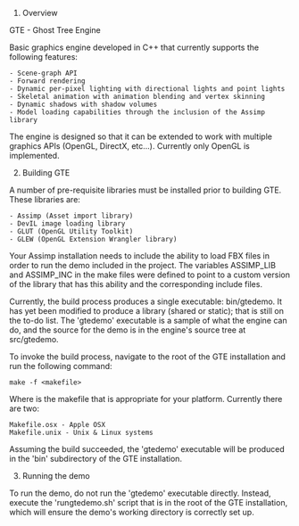 1. Overview

GTE - Ghost Tree Engine

Basic graphics engine developed in C++ that currently supports the following features:

	- Scene-graph API
	- Forward rendering
	- Dynamic per-pixel lighting with directional lights and point lights
	- Skeletal animation with animation blending and vertex skinning
	- Dynamic shadows with shadow volumes
	- Model loading capabilities through the inclusion of the Assimp library

The engine is designed so that it can be extended to work with multiple graphics APIs (OpenGL, DirectX, etc...). Currently only OpenGL is implemented.

2. Building GTE

A number of pre-requisite libraries must be installed prior to building GTE. These libraries are:

	- Assimp (Asset import library)
	- DevIL image loading library
	- GLUT (OpenGL Utility Toolkit)
	- GLEW (OpenGL Extension Wrangler library)

Your Assimp installation needs to include the ability to load FBX files in order to run the demo included in the project. The variables ASSIMP_LIB and ASSIMP_INC in the make files were defined to point to a custom version of the library that has this ability and the corresponding include files.

Currently, the build process produces a single executable: bin/gtedemo. It has yet been modified to produce a library (shared or static); that is still on the to-do list. The 'gtedemo' executable is a sample of what the engine can do, and the source for the demo is in the engine's source tree at src/gtedemo.

To invoke the build process, navigate to the root of the GTE installation and run the following command:

	make -f <makefile>
	
Where <makefile> is the makefile that is appropriate for your platform. Currently there are two:
	
	Makefile.osx - Apple OSX
	Makefile.unix - Unix & Linux systems
	
Assuming the build succeeded, the 'gtedemo' executable will be produced in the 'bin' subdirectory of the GTE installation. 

3. Running the demo

To run the demo, do not run the 'gtedemo' executable directly. Instead, execute the 'rungtedemo.sh' script that is in the root of the GTE installation, which will ensure the demo's working directory is correctly set up.


